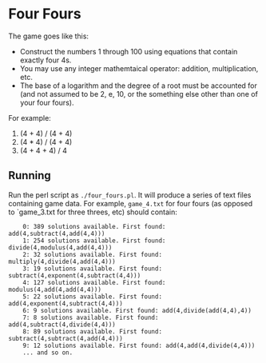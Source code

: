 Four Fours
==========

The game goes like this:

* Construct the numbers 1 through 100 using equations that contain exactly four 4s.
* You may use any integer mathemtaical operator: addition, multiplication, etc.
* The base of a logarithm and the degree of a root must be accounted for (and not assumed to be 2, e, 10, or the something else other than one of your four fours).

For example:

1. (4 + 4) / (4 + 4)
2. (4 * 4) / (4 + 4)
3. (4 + 4 + 4) / 4

Running
-------

Run the perl script as `./four_fours.pl`. It will produce a series of text files containing game data. For example, `game_4.txt` for four fours (as opposed to `game_3.txt for three threes, etc) should contain:

		0: 389 solutions available. First found: add(4,subtract(4,add(4,4)))
		1: 254 solutions available. First found: divide(4,modulus(4,add(4,4)))
		2: 32 solutions available. First found: multiply(4,divide(4,add(4,4)))
		3: 19 solutions available. First found: subtract(4,exponent(4,subtract(4,4)))
		4: 127 solutions available. First found: modulus(4,add(4,add(4,4)))
		5: 22 solutions available. First found: add(4,exponent(4,subtract(4,4)))
		6: 9 solutions available. First found: add(4,divide(add(4,4),4))
		7: 8 solutions available. First found: add(4,subtract(4,divide(4,4)))
		8: 89 solutions available. First found: subtract(4,subtract(4,add(4,4)))
		9: 12 solutions available. First found: add(4,add(4,divide(4,4)))
		... and so on.

